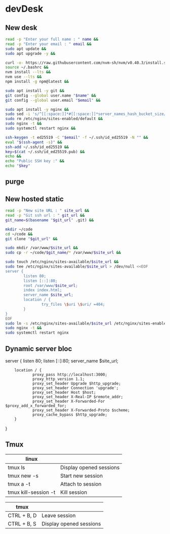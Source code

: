 # devDesk

## New desk

```sh
read -p "Enter your full name : " name &&
read -p "Enter your email : " email &&
sudo apt update &&
sudo apt upgrade -y &&

curl -o- https://raw.githubusercontent.com/nvm-sh/nvm/v0.40.3/install.sh | bash &&
source ~/.bashrc &&
nvm install --lts &&
nvm use --lts &&
npm install -g npm@latest &&

sudo apt install -y git &&
git config --global user.name "$name" &&
git config --global user.email "$email" &&

sudo apt install -y nginx &&
sudo sed -i 's/^[[:space:]]*#[[:space:]]*server_names_hash_bucket_size/        server_names_hash_bucket_size/' /etc/nginx/nginx.conf &&
sudo rm /etc/nginx/sites-enabled/default &&
sudo nginx -t &&
sudo systemctl restart nginx &&

ssh-keygen -t ed25519 -C "$email" -f ~/.ssh/id_ed25519 -N "" &&
eval "$(ssh-agent -s)" &&
ssh-add ~/.ssh/id_ed25519 &&
key=$(cat ~/.ssh/id_ed25519.pub) &&
echo &&
echo "Public SSH key :" &&
echo "$key"
```

## purge


## New hosted static

```sh
read -p "New site URL : " site_url &&
read -p "Git ssh url : " git_url &&
git_name=$(basename "$git_url" .git) &&

mkdir ~/code
cd ~/code &&
git clone "$git_url" &&

sudo mkdir /var/www/$site_url &&
sudo cp -r ~/code/$git_name/* /var/www/$site_url &&

sudo touch /etc/nginx/sites-available/$site_url &&
sudo tee /etc/nginx/sites-available/$site_url > /dev/null <<EOF
server {
        listen 80;
        listen [::]:80;
        root /var/www/$site_url;
        index index.html;
        server_name $site_url;
        location / {
                try_files \$uri \$uri/ =404;
        }
}
EOF
sudo ln -s /etc/nginx/sites-available/$site_url /etc/nginx/sites-enabled/ &&
sudo nginx -t &&
sudo systemctl restart nginx
```

## Dynamic server bloc

server {
        listen 80;
        listen [::]:80;
        server_name $site_url;
        
        location / {
                proxy_pass http://localhost:3000;
                proxy_http_version 1.1;
                proxy_set_header Upgrade $http_upgrade;
                proxy_set_header Connection 'upgrade';
                proxy_set_header Host $host;
                proxy_set_header X-Real-IP $remote_addr;
                proxy_set_header X-Forwarded-For $proxy_add_x_forwarded_for;
                proxy_set_header X-Forwarded-Proto $scheme;
                proxy_cache_bypass $http_upgrade;
        }
}

## Tmux

|linux||
|-|-|
| tmux ls  | Display opened sessions |
| tmux new -s <Name> | Start new session |
| tmux a -t <Name> | Attach to session |
| tmux kill-session -t <Name> | Kill session |

|tmux||
|-------------|-------------|
| CTRL + B, D | Leave session |
| CTRL + B, S | Display opened sessions |
